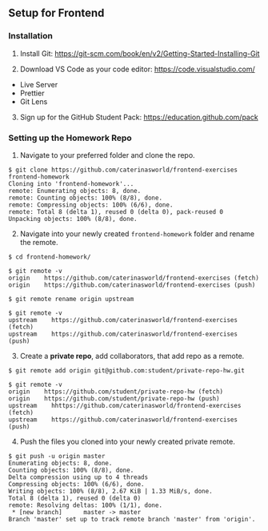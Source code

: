## Setup for Frontend

### Installation

1. Install Git: https://git-scm.com/book/en/v2/Getting-Started-Installing-Git

2. Download VS Code as your code editor: https://code.visualstudio.com/
- Live Server
- Prettier
- Git Lens

3. Sign up for the GitHub Student Pack: https://education.github.com/pack

### Setting up the Homework Repo

1. Navigate to your preferred folder and clone the repo.

```console
$ git clone https://github.com/caterinasworld/frontend-exercises frontend-homework
Cloning into 'frontend-homework'...
remote: Enumerating objects: 8, done.
remote: Counting objects: 100% (8/8), done.
remote: Compressing objects: 100% (6/6), done.
remote: Total 8 (delta 1), reused 0 (delta 0), pack-reused 0
Unpacking objects: 100% (8/8), done.
```
2. Navigate into your newly created `frontend-homework` folder and rename the remote.

```console
$ cd frontend-homework/

$ git remote -v
origin	  https://github.com/caterinasworld/frontend-exercises (fetch)
origin	  https://github.com/caterinasworld/frontend-exercises (push)

$ git remote rename origin upstream

$ git remote -v
upstream	https://github.com/caterinasworld/frontend-exercises (fetch)
upstream	https://github.com/caterinasworld/frontend-exercises (push)
```

3. Create a __private repo__, add collaborators, that add repo as a remote. 

```console
$ git remote add origin git@github.com:student/private-repo-hw.git

$ git remote -v
origin	  https://github.com/student/private-repo-hw (fetch)
origin	  https://github.com/student/private-repo-hw (push)
upstream	hhttps://github.com/caterinasworld/frontend-exercises (fetch)
upstream	https://github.com/caterinasworld/frontend-exercises (push)
```

4. Push the files you cloned into your newly created private remote.

```console
$ git push -u origin master
Enumerating objects: 8, done.
Counting objects: 100% (8/8), done.
Delta compression using up to 4 threads
Compressing objects: 100% (6/6), done.
Writing objects: 100% (8/8), 2.67 KiB | 1.33 MiB/s, done.
Total 8 (delta 1), reused 0 (delta 0)
remote: Resolving deltas: 100% (1/1), done.
 * [new branch]      master -> master
Branch 'master' set up to track remote branch 'master' from 'origin'.
```
